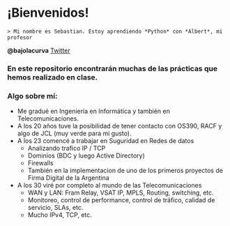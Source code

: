 
¡Bienvenidos!
=============


    > Mi nombre es Sebastian. Estoy aprendiendo *Python* con *Albert*, mi profesor


**@bajolacurva** [Twitter](https://twitter.com/bajolacurva)


### En este repositorio encontrarán muchas de las prácticas que hemos realizado en clase.


### Algo sobre mí:

* Me gradué en Ingeniería en Informática y también en Telecomunicaciones.
* A los 20 años tuve la posibilidad de tener contacto con OS390, RACF y algo de JCL (muy verde para mi gusto).
* A los 23 comencé a trabajar en Suguridad en Redes de datos
    * Analizando trafico IP / TCP
    * Dominios  (BDC y luego Active Directory)
    * Firewalls 
    * También en la implementacion de uno de los primeros proyectos de Firma Digital de la Argentina
* A los 30 viré por completo al mundo de las Telecomunicaciones
    * WAN y LAN: Fram Relay, VSAT IP, MPLS, Routing, switching, etc. 
    * Monitoreo, control de performance, control de tráfico, calidad de servicio, SLAs, etc.
    * Mucho IPv4, TCP, etc.











<!--
**seanzaldi/seanzaldi** is a ✨ _special_ ✨ repository because its `README.md` (this file) appears on your GitHub profile.

Here are some ideas to get you started:

- 🔭 I’m currently working on ...
- 🌱 I’m currently learning ...
- 👯 I’m looking to collaborate on ...
- 🤔 I’m looking for help with ...
- 💬 Ask me about ...
- 📫 How to reach me: ...
- 😄 Pronouns: ...
- ⚡ Fun fact: ...
-->

